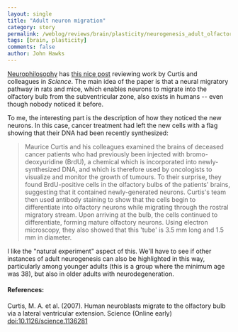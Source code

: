 ```yaml
---
layout: single 
title: "Adult neuron migration" 
category: story
permalink: /weblog/reviews/brain/plasticity/neurogenesis_adult_olfactory_cancer_2007.html
tags: [brain, plasticity] 
comments: false 
author: John Hawks 
---
```



<p>
<a href="http://neurophilosophy.wordpress.com/">Neurophilosophy</a> has <a href="http://neurophilosophy.wordpress.com/2007/02/16/neurogenesis-in-the-adult-human-brain/">this nice post</a> reviewing work by Curtis and colleagues in <I>Science</i>. The main idea of the paper is that a neural migratory pathway in rats and mice, which enables neurons to migrate into the olfactory bulb from the subventricular zone, also exists in humans -- even though nobody noticed it before. 
</p>

<p>
To me, the interesting part is the description of how they noticed the new neurons. In this case, cancer treatment had left the new cells with a flag showing that their DNA had been recently synthesized:
</p>

<blockquote>Maurice Curtis and his colleagues examined the brains of deceased cancer patients who had previously been injected with bromo- deoxyuridine (BrdU), a chemical which is incorporated into newly-synthesized DNA, and which is therefore used by oncologists to visualize and monitor the growth of tumours. To their surprise, they found BrdU-positive cells in the olfactory bulbs of the patients' brains, suggesting that it contained newly-generated neurons. Curtis's team then used antibody staining to show that the cells begin to differentiate into olfactory neurons while migrating through the rostral migratory stream. Upon arriving at the bulb, the cells continued to differentiate, forming mature olfactory neurons. Using electron microscopy, they also showed that this 'tube' is 3.5 mm long and 1.5 mm in diameter.</blockquote>

<p>
I like the "natural experiment" aspect of this. We'll have to see if other instances of adult neurogenesis can also be highlighted in this way, particularly among younger adults (this is a group where the minimum age was 38), but also in older adults with neurodegeneration. 
</p>

<h4>References:</h4>

<p class="cite">Curtis, M. A. et al. (2007). Human neuroblasts migrate to the olfactory bulb via a lateral ventricular extension. Science (Online early) <a href="10.1126/science.1136281">doi:10.1126/science.1136281</a></p>

